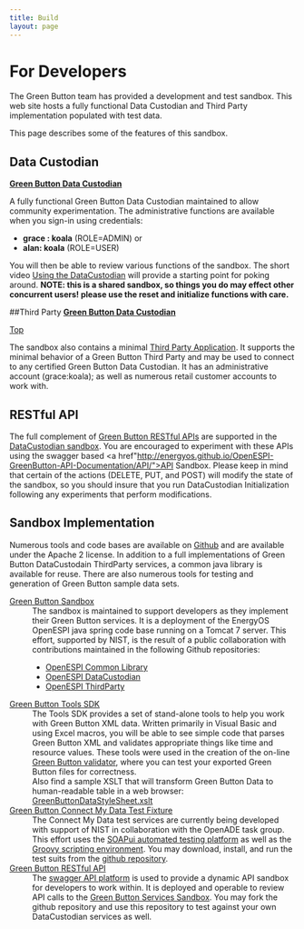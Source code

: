 ```yaml
---
title: Build
layout: page
---
```

# For Developers
The Green Button team has provided a development and test sandbox. This web site hosts a fully functional Data Custodian and Third Party implementation populated with test data.

This page describes some of the features of this sandbox.

## Data Custodian
**[Green Button Data Custodian](https://services.greenbuttondata.org/DataCustodian/)**

A fully functional Green Button Data Custodian maintained to allow community experimentation. The administrative functions are available when you sign-in using credentials:

* **grace : koala** (ROLE=ADMIN) or
* **alan: koala** (ROLE=USER)

You will then be able to review various functions of the sandbox. The short video <a href="">Using the DataCustodian</a> will provide a starting point for poking around.  <b>NOTE: this is a shared sandbox, so things you do may effect other concurrent users! please use the reset and initialize functions with care.</b>

<span class="anchor" id="for-third-parties"></span>

##Third Party
**[Green Button Data Custodian](https://services.greenbuttondata.org/ThirdParty/)**

[Top](#top)

The sandbox also contains a minimal <a href="https://services.greenbuttondata.org/ThirdParty/">Third Party Application</a>. It supports the minimal behavior of a Green Button Third Party and may be used to connect to any certified Green Button Data Custodian. It has an administrative account (grace:koala); as well as numerous retail customer accounts to work with.
<dl>
</dl>

## RESTful API

The full complement of <a href="http://energyos.github.io/OpenESPI-GreenButton-API-Documentation/API/">Green Button RESTful APIs</a> are supported in the <a href="http://energyos.github.io/OpenESPI-GreenButton-API-Documentation/API/">DataCustodian sandbox</a>. You are encouraged to experiment with these APIs using the swagger based <a href"http://energyos.github.io/OpenESPI-GreenButton-API-Documentation/API/">API Sandbox</a>. Please keep in mind that certain of the actions (DELETE, PUT, and POST) will modify the state of the sandbox, so you should insure that you run DataCustodian Initialization following any experiments that perform modifications.
## Sandbox Implementation
Numerous tools and code bases are available on <a href="http://github.com/energyos">Github</a> and are available under the Apache 2 license. In addition to a full implementations of Green Button DataCustodain ThirdParty services,  a common java library is available for reuse. There are also numerous tools for testing and generation of Green Button sample data sets.
</p>
  <dt><a href="https://services.greenbuttondata.org/">Green Button Sandbox</a></dt>
  <dd>The sandbox is maintained to support developers as they implement their Green Button services. It is a deployment of the EnergyOS OpenESPI java spring code base running on a Tomcat 7 server. This effort, supported by NIST, is the result of a public collaboration with contributions maintained in the following Github repositories:
    <ul>
      <li><a href="https://github.com/energyos/OpenESPI-Common-java">OpenESPI Common Library</a></li>
      <li><a href="https://github.com/energyos/OpenESPI-DataCustodian-java">OpenESPI DataCustodian</a></li>
      <li><a href="https://github.com/energyos/OpenESPI-ThirdParty-java">OpenESPI ThirdParty</a></li>
    </ul>
  </dd>
  <dt><a href="https://github.com/energyos/OpenESPI-GreenbuttonDataSDK">Green Button Tools SDK</a></dt>
  <dd>
    The Tools SDK provides a set of stand-alone tools to help you work with Green Button XML data. Written primarily in Visual Basic and using Excel macros, you
    will be able to see simple code that parses Green Button XML and validates appropriate things like time and resource values.  These tools were used in the creation
    of the on-line <a href="http://www.greenbuttondata.org/greentest.aspx">Green Button validator</a>, where you can test your exported Green Button files for correctness.
  </dd>
  <dd>
    Also find a sample XSLT that will transform Green Button Data to human-readable table in a web browser: <a href="https://github.com/energyos/OpenESPI-GreenbuttonDataSDK/blob/master/GreenButtonDemoPage/data/GreenButtonDataStyleSheet.xslt">GreenButtonDataStyleSheet.xslt</a>
  </dd>
  <dt><a href="https://github.com/energyos/OpenESPI-GreenButtonCMDTest">Green Button Connect My Data Test Fixture</a></dt>
  <dd>
    The Connect My Data test services are currently being developed with support of NIST in collaboration with the OpenADE task group. This effort uses the <a href="http://www.soapui.org/">SOAPui automated
    testing platform</a> as well as the <a href="http://groovy.codehaus.org/">Groovy scripting environment</a>.  You may download, install, and run the test suits from the <a href="https://github.com/energyos/OpenESPI-GreenButtonCMDTest">github repository</a>.
  </dd>
  <dt><a href="https://github.com/energyos/OpenESPI-GreenButton-API-Documentation">Green Button RESTful API</a></dt>
  <dd>
  The <a href="http://swagger.wordnik.com/">swagger API platform</a> is used to provide a dynamic API sandbox for developers to work within. It is deployed and operable to review API calls to the <a href="https://services.greenbuttondata.org">Green Button Services Sandbox</a>. You may fork the github repository and use this repository to test against your own DataCustodian services as well. 
  </dd>


